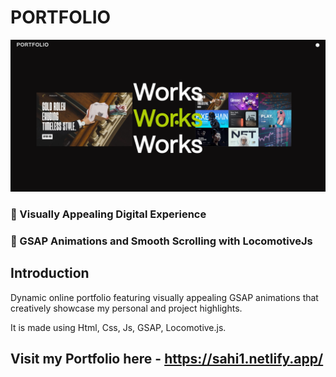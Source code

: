 # PORTFOLIO
![Portfolio](/Stock/ss.png)

### 🌟 Visually Appealing Digital Experience
### 🚀 GSAP Animations and Smooth Scrolling with LocomotiveJs

## Introduction

Dynamic online portfolio featuring visually appealing GSAP animations that creatively showcase my personal and project highlights. 

It is made using Html, Css, Js, GSAP, Locomotive.js.

## Visit my Portfolio here - https://sahi1.netlify.app/